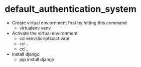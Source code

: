 # default_authentication_system
- Create virtual enviornment first by hitting this command
  - virtualenv venv  
- Activate the virtual environment
  - cd venv\Scripts\activate
  - cd ..
  - cd ..
- Install django
  - pip install django

